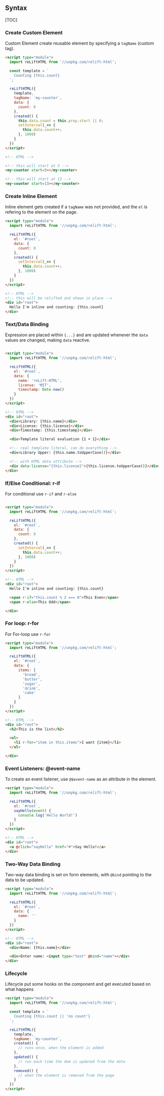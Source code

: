 
## Syntax

[TOC]

### Create Custom Element

Custom Element create reusable element by specifying a `tagName` (custom tag).


```html
<script type="module">
  import reLiftHTML from '//unpkg.com/relift-html';

  const template = `
    Counting {this.count}
  `;

  reLiftHTML({
    template,
    tagName: `my-counter`,
    data: {
      count: 0
    },
    created() {
      this.data.count = this.prop.start || 0;
      setInterval(_=> {
        this.data.count++;
      }, 1000)
    }
  })
</script>

<!-- HTML -->

<!-- this will start at 5 -->
<my-counter start=5></my-counter>

<!-- this will start at 13 -->
<my-counter start=13></my-counter>

```


### Create Inline Element

Inline element gets created if a `tagName` was not provided, and the `el` is refering to the element on the page. 


```html
<script type="module">
  import reLiftHTML from '//unpkg.com/relift-html';

  reLiftHTML({
    el: `#root`,
    data: {
      count: 0
    },
    created() {
      setInterval(_=> {
        this.data.count++;
      }, 1000)
    }
  })
</script>

<!-- HTML -->
<!-- this will be relifted and shown in place -->
<div id="root">
  Hello I'm inline and counting: {this.count}
</div>

```

### Text/Data Binding

Expression are placed within `{...}` and are updated whenever the `data` values are changed, making `data` reactive.

```html

<script type="module">
  import reLiftHTML from '//unpkg.com/relift-html';

  reLiftHTML({
    el: `#root`,
    data: {
      name: 'reLift-HTML',
      license: 'MIT',
      timestamp: Date.now()
    }
  })
</script>

<!-- HTML -->
<div id="root">
  <div>Library: {this.name}</div>
  <div>License: {this.license}</div>
  <div>Timestamp: {this.timestamp}</div>

  <div>Template literal evaluation {1 + 1}</div>

  <!-- real template literal, can do everything -->
  <div>Library Upper: {this.name.toUpperCase()}</div>

  <!-- with HTML data attribute -->
  <div data-license="{this.license}">{this.license.toUpperCase()}</div>
</div>

```




### If/Else Conditional: r-if

For conditional use `r-if` and `r-else`

```html

<script type="module">
  import reLiftHTML from '//unpkg.com/relift-html';

  reLiftHTML({
    el: `#root`,
    data: {
      count: 0
    },
    created() {
      setInterval(_=> {
        this.data.count++;
      }, 1000)
    }
  })
</script>

<!-- HTML -->
<div id="root">
  Hello I'm inline and counting: {this.count}

  <span r-if="this.count % 2 === 0">This Even</span>
  <span r-else>This Odd</span>

</div>

```

### For loop: r-for

For For-loop use `r-for`

```html
<script type="module">
  import reLiftHTML from '//unpkg.com/relift-html';

  reLiftHTML({
    el: `#root`,
    data: {
      items: [
        'bread',
        'butter',
        'sugar',
        'drink',
        'cake'
      ]
    }
  })
</script>

<!-- HTML -->
<div id="root">
  <h2>This is the list</h2>

  <ul>
    <li r-for="item in this.items">I want {item}</li>
  </ul>

</div>

```


### Event Listeners: @event-name

To create an event listener, use `@$event-name` as an attribute in the element. 

```html
<script type="module">
  import reLiftHTML from '//unpkg.com/relift-html';

  reLiftHTML({
    el: `#root`,
    sayHello(event) {
      console.log('Hello World!')
    }
  })
</script>

<!-- HTML -->
<div id="root">
  <a @click="sayHello" href="#">Say Hello!</a>
</div>

```

### Two-Way Data Binding

Two-way data binding is set on form elements, with `@bind` pointing to the data to be updated. 

```html
<script type="module">
  import reLiftHTML from '//unpkg.com/relift-html';

  reLiftHTML({
    el: `#root`,
    data: {
      name: ''
    }
  })
</script>

<!-- HTML -->
<div id="root">
  <div>Name: {this.name}</div>

  <div>Enter name: <input type="text" @bind="name"></div>
</div>

```


### Lifecycle

Lifecycle put some hooks on the component and get executed based on what happens

```html
<script type="module">
  import reLiftHTML from '//unpkg.com/relift-html';

  const template = `
    Counting {this.count || 'no count'}
  `;

  reLiftHTML({
    template,
    tagName: `my-counter`,
    created() {
      // runs once, when the element is added
    },
    updated() {
      // run each time the dom is updated from the data
    },
    removed() {
      // when the element is removed from the page
    }
  })
</script>

```